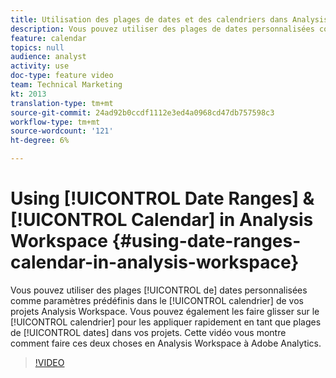 ```yaml
---
title: Utilisation des plages de dates et des calendriers dans Analysis Workspace
description: Vous pouvez utiliser des plages de dates personnalisées comme paramètres prédéfinis dans le calendrier de vos projets Analysis Workspace. Vous pouvez également les faire glisser sur le calendrier pour les appliquer rapidement en tant que plages de dates dans vos projets. Cette vidéo vous montre comment faire ces deux choses en Analysis Workspace à Adobe Analytics.
feature: calendar
topics: null
audience: analyst
activity: use
doc-type: feature video
team: Technical Marketing
kt: 2013
translation-type: tm+mt
source-git-commit: 24ad92b0ccdf1112e3ed4a0968cd47db757598c3
workflow-type: tm+mt
source-wordcount: '121'
ht-degree: 6%

---
```



# Using [!UICONTROL Date Ranges] &amp; [!UICONTROL Calendar] in Analysis Workspace {#using-date-ranges-calendar-in-analysis-workspace}

Vous pouvez utiliser des plages [!UICONTROL de] dates personnalisées comme paramètres prédéfinis dans le [!UICONTROL calendrier] de vos projets Analysis Workspace. Vous pouvez également les faire glisser sur le [!UICONTROL calendrier] pour les appliquer rapidement en tant que plages de [!UICONTROL dates] dans vos projets. Cette vidéo vous montre comment faire ces deux choses en Analysis Workspace à Adobe Analytics.

>[!VIDEO](https://video.tv.adobe.com/v/23973/?quality=12)
